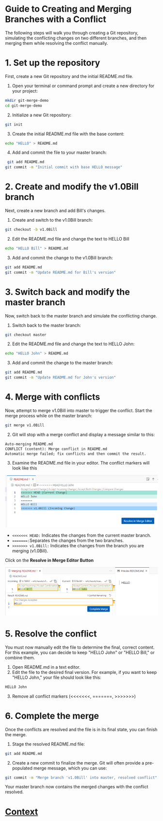# Guide to Creating and Merging Branches with a Conflict

The following steps will walk you through creating a Git repository, simulating the conflicting changes on two different branches, and then merging them while resolving the conflict manually.

# 1. Set up the repository
First, create a new Git repository and the initial README.md file.

1. Open your terminal or command prompt and create a new directory for your project:

``` sh
mkdir git-merge-demo
cd git-merge-demo
```

2. Initialize a new Git repository:
``` sh
git init
```

3. Create the initial README.md file with the base content:
``` sh
echo "HELLO" > README.md
```

4. Add and commit the file to your master branch:
``` sh
 git add README.md
git commit -m "Initial commit with base HELLO message"
```

# 2. Create and modify the v1.0Bill branch
Next, create a new branch and add Bill's changes.
1. Create and switch to the v1.0Bill branch:

``` sh
git checkout -b v1.0Bill
```

2. Edit the README.md file and change the text to HELLO Bill
``` sh
echo "HELLO Bill" > README.md
```

3. Add and commit the change to the v1.0Bill branch:
``` sh
git add README.md
git commit -m "Update README.md for Bill's version"
```

# 3. Switch back and modify the master branch
Now, switch back to the master branch and simulate the conflicting change.
1. Switch back to the master branch:

``` sh
git checkout master
```

2. Edit the README.md file and change the text to HELLO John:

``` sh
echo "HELLO John" > README.md
```

3. Add and commit the change to the master branch:
``` sh
git add README.md
git commit -m "Update README.md for John's version"
```

# 4. Merge with conflicts

Now, attempt to merge v1.0Bill into master to trigger the conflict.
Start the merge process while on the master branch:
``` sh
git merge v1.0Bill

```

2. Git will stop with a merge conflict and display a message similar to this:

```
Auto-merging README.md
CONFLICT (content): Merge conflict in README.md
Automatic merge failed; fix conflicts and then commit the result.
```
3. Examine the README.md file in your editor. The conflict markers will look like this

![merge-conflict.png](./../IMAGES_STEPS/branch-merge/merge-conflict.png)

* ```<<<<<<< HEAD:``` Indicates the changes from the current master branch.
* ```=======:```Separates the changes from the two branches.
* ```>>>>>>> v1.0Bill:``` Indicates the changes from the branch you are merging (v1.0Bill).

Click on the **Resolve in Merge Editor Button**

![resolve_in_merge_editor.png](./../IMAGES_STEPS/branch-merge/resolve_in_merge_editor.png)

# 5. Resolve the conflict
You must now manually edit the file to determine the final, correct content. For this example, you can decide to keep "HELLO John" or "HELLO Bill," or combine them.
1. Open README.md in a text editor.
2. Edit the file to the desired final version. For example, if you want to keep "HELLO John," your file should look like this:
```sh
HELLO John
```
3. Remove all conflict markers (<<<<<<<, =======, >>>>>>>)

# 6. Complete the merge
Once the conflicts are resolved and the file is in its final state, you can finish the merge.
1. Stage the resolved README.md file:
```sh
git add README.md
```

2. Create a new commit to finalize the merge. Git will often provide a pre-populated merge message, which you can use:
```sh
git commit -m "Merge branch 'v1.0Bill' into master, resolved conflict"
```

Your master branch now contains the merged changes with the conflict resolved.

# [Context](./../README.md)